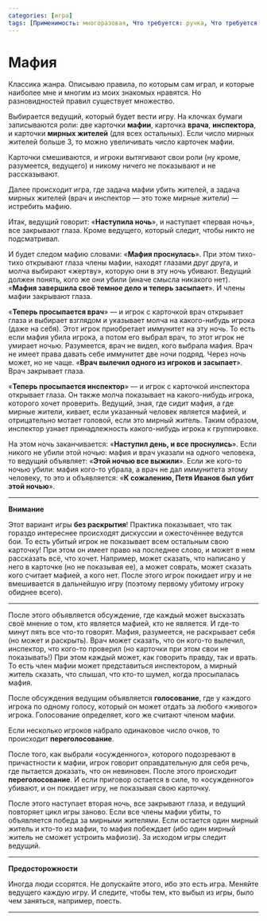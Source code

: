 ```yaml
---
categories: [игра]
tags: [Применимость: многоразовая, Что требуется: ручка, Что требуется: бумага, На сколько людей рассчитано: 3-10, Подвижность: нет, Место проведения: где угодно]
---
```


# Мафия

Классика жанра. Описываю правила, по которым сам играл, и которые наиболее мне и многим из моих знакомых нравятся. Но разновидностей правил существует множество.

Выбирается ведущий, который будет вести игру. На клочках бумаги записываются роли: две карточки **мафии**, карточка **врача**, **инспектора**, и карточки **мирных жителей** (для всех остальных). Если число мирных жителей больше 3, то можно увеличивать число карточек мафии.

Карточки смешиваются, и игроки вытягивают свои роли (ну кроме, разумеется, ведущего) и никому ничего не показывают и не рассказывают.

Далее происходит игра, где задача мафии убить жителей, а задача мирных жителей (врач и инспектор — это тоже мирные жители) — истребить мафию.

Итак, ведущий говорит: «**Наступила ночь**», и наступает «первая ночь», все закрывают глаза. Кроме ведущего, который следит, чтобы никто не подсматривал.

И будет следом мафию словами: «**Мафия проснулась**». При этом тихо-тихо открывают глаза члены мафии, находят глазами друг друга, и молча выбирают «жертву», которую они в эту ночь убивают. Ведущий должен понять, кого же они убили (иначе смысла никакого нет). «**Мафия завершила своё темное дело и теперь засыпает**». И члены мафии закрывают глаза.

«**Теперь просыпается врач**» — и игрок с карточкой врач открывает глаза и выбирает взглядом и указывает молча на какого-нибудь игрока (даже на себя). Этот игрок приобретает иммунитет на эту ночь. То есть если мафия убила игрока, а потом его выбрал врач, то этот игрок не умирает ночью. Разумеется, врач не видел, кого выбрала мафия. Врач не имеет права давать себе иммунитет две ночи подряд. Через ночь может, но не чаще. «**Врач вылечил одного из игроков и засыпает**». Врач закрывает глаза.

«**Теперь просыпается инспектор**» — и игрок с карточкой инспектора открывает глаза. Он также молча показывает на какого-нибудь игрока, которого хочет проверить. Ведущий, зная, где сидит мафия, а где мирные жители, кивает, если указанный человек является мафией, и отрицательно мотает головой, если это мирный житель. Таким образом, инспектор узнает принадлежность какого-нибудь игрока к группировке.

На этом ночь заканчивается: «**Наступил день, и все проснулись**». Если никого не убили этой ночью: мафия и врач указали на одного человека, то ведущий объявляет: «**Этой ночью все выжили**». Если же кого-то ночью убили: мафия кого-то убрала, а врач не дал иммунитета этому человеку, то это и объявляется: «**К сожалению, Петя Иванов был убит этой ночью**».

---

**Внимание** <!-- !warning -->

Этот вариант игры **без раскрытия**! Практика показывает, что так гораздо интереснее происходят дискуссии и ожесточённее ведутся бои. То есть убитый игрок не показывает всем остальным свою карточку! При этом он имеет право на последнее слово, и может в нем рассказать всё, что хочет. Например, может сказать, что написано у него в карточке (но не показывая ее), а может соврать, может сказать кого считает мафией, а кого нет. После этого игрок покидает игру и не вмешивается в дальнейшую игру (поэтому первому убитому игроку обиднее всего).

---

После этого объявляется обсуждение, где каждый может высказать своё мнение о том, кто является мафией, кто не является. И где-то минут пять все что-то говорят. Мафия, разумеется, не раскрывает себя (но может и раскрыть). Врач может сказать, что он кого-то вылечил, инспектор, что кого-то проверил (но карточки при этом свои не показывать!) При этом каждый может, как говорить правду, так и врать. То есть член мафии может представиться инспектором, а мирный житель сказать, что слышал, что кто-то шумел, когда просыпалась мафия.

После обсуждения ведущим объявляется **голосование**, где у каждого игрока по одному голосу, который он может отдать за любого «живого» игрока. Голосование определяет, кого же считают членом мафии.

Если несколько игроков набрало одинаковое число очков, то происходит **переголосование**.

После того, как выбрали «осужденного», которого подозревают в причастности к мафии, игрок говорит оправдательную для себя речь, где пытается доказать, что он невиновен. После этого происходит **переголосование**. И если приговор остается в силе, то «осужденного» убивают, и он покидает игру, не показывая свою карточку.

После этого наступает вторая ночь, все закрывают глаза, и ведущий повторяет цикл игры заново. Если все члены мафии убиты, то объявляется победа за мирными жителями. Если остается один мирный житель и кто-то из мафии, то мафия побеждает (ибо один мирный житель не сможет устроить мафиози). За исходом игры следит ведущий.

---

**Предосторожности** <!-- !warning -->

Иногда люди ссорятся. Не допускайте этого, ибо это есть игра. Меняйте ведущего каждую игру. И следите, чтобы тем, кто выбыл из игры, было чем заняться, например, поесть.

---

